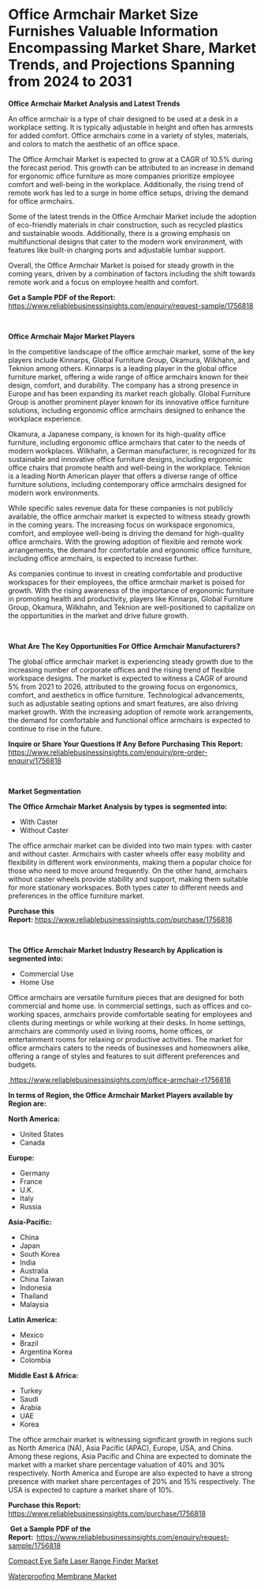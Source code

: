 <p><h1>Office Armchair Market Size Furnishes Valuable Information Encompassing Market Share, Market Trends, and Projections Spanning from 2024 to 2031</h1></p><p><strong>Office Armchair Market Analysis and Latest Trends</strong></p>
<p><p>An office armchair is a type of chair designed to be used at a desk in a workplace setting. It is typically adjustable in height and often has armrests for added comfort. Office armchairs come in a variety of styles, materials, and colors to match the aesthetic of an office space.</p><p>The Office Armchair Market is expected to grow at a CAGR of 10.5% during the forecast period. This growth can be attributed to an increase in demand for ergonomic office furniture as more companies prioritize employee comfort and well-being in the workplace. Additionally, the rising trend of remote work has led to a surge in home office setups, driving the demand for office armchairs.</p><p>Some of the latest trends in the Office Armchair Market include the adoption of eco-friendly materials in chair construction, such as recycled plastics and sustainable woods. Additionally, there is a growing emphasis on multifunctional designs that cater to the modern work environment, with features like built-in charging ports and adjustable lumbar support.</p><p>Overall, the Office Armchair Market is poised for steady growth in the coming years, driven by a combination of factors including the shift towards remote work and a focus on employee health and comfort.</p></p>
<p><strong>Get a Sample PDF of the Report:&nbsp;</strong> <a href="https://www.reliablebusinessinsights.com/enquiry/request-sample/1756818">https://www.reliablebusinessinsights.com/enquiry/request-sample/1756818</a></p>
<p>&nbsp;</p>
<p><strong>Office Armchair Major Market Players</strong></p>
<p><p>In the competitive landscape of the office armchair market, some of the key players include Kinnarps, Global Furniture Group, Okamura, Wilkhahn, and Teknion among others. Kinnarps is a leading player in the global office furniture market, offering a wide range of office armchairs known for their design, comfort, and durability. The company has a strong presence in Europe and has been expanding its market reach globally. Global Furniture Group is another prominent player known for its innovative office furniture solutions, including ergonomic office armchairs designed to enhance the workplace experience.</p><p>Okamura, a Japanese company, is known for its high-quality office furniture, including ergonomic office armchairs that cater to the needs of modern workplaces. Wilkhahn, a German manufacturer, is recognized for its sustainable and innovative office furniture designs, including ergonomic office chairs that promote health and well-being in the workplace. Teknion is a leading North American player that offers a diverse range of office furniture solutions, including contemporary office armchairs designed for modern work environments.</p><p>While specific sales revenue data for these companies is not publicly available, the office armchair market is expected to witness steady growth in the coming years. The increasing focus on workspace ergonomics, comfort, and employee well-being is driving the demand for high-quality office armchairs. With the growing adoption of flexible and remote work arrangements, the demand for comfortable and ergonomic office furniture, including office armchairs, is expected to increase further.</p><p>As companies continue to invest in creating comfortable and productive workspaces for their employees, the office armchair market is poised for growth. With the rising awareness of the importance of ergonomic furniture in promoting health and productivity, players like Kinnarps, Global Furniture Group, Okamura, Wilkhahn, and Teknion are well-positioned to capitalize on the opportunities in the market and drive future growth.</p></p>
<p>&nbsp;</p>
<p><strong>What Are The Key Opportunities For Office Armchair Manufacturers?</strong></p>
<p><p>The global office armchair market is experiencing steady growth due to the increasing number of corporate offices and the rising trend of flexible workspace designs. The market is expected to witness a CAGR of around 5% from 2021 to 2026, attributed to the growing focus on ergonomics, comfort, and aesthetics in office furniture. Technological advancements, such as adjustable seating options and smart features, are also driving market growth. With the increasing adoption of remote work arrangements, the demand for comfortable and functional office armchairs is expected to continue to rise in the future.</p></p>
<p><strong>Inquire or Share Your Questions If Any Before Purchasing This Report:</strong> <a href="https://www.reliablebusinessinsights.com/enquiry/pre-order-enquiry/1756818">https://www.reliablebusinessinsights.com/enquiry/pre-order-enquiry/1756818</a></p>
<p>&nbsp;</p>
<p><strong>Market Segmentation</strong></p>
<p><strong>The Office Armchair Market Analysis by types is segmented into:</strong></p>
<p><ul><li>With Caster</li><li>Without Caster</li></ul></p>
<p><p>The office armchair market can be divided into two main types: with caster and without caster. Armchairs with caster wheels offer easy mobility and flexibility in different work environments, making them a popular choice for those who need to move around frequently. On the other hand, armchairs without caster wheels provide stability and support, making them suitable for more stationary workspaces. Both types cater to different needs and preferences in the office furniture market.</p></p>
<p><strong>Purchase this Report:&nbsp;</strong><a href="https://www.reliablebusinessinsights.com/purchase/1756818">https://www.reliablebusinessinsights.com/purchase/1756818</a></p>
<p>&nbsp;</p>
<p><strong>The Office Armchair Market Industry Research by Application is segmented into:</strong></p>
<p><ul><li>Commercial Use</li><li>Home Use</li></ul></p>
<p><p>Office armchairs are versatile furniture pieces that are designed for both commercial and home use. In commercial settings, such as offices and co-working spaces, armchairs provide comfortable seating for employees and clients during meetings or while working at their desks. In home settings, armchairs are commonly used in living rooms, home offices, or entertainment rooms for relaxing or productive activities. The market for office armchairs caters to the needs of businesses and homeowners alike, offering a range of styles and features to suit different preferences and budgets.</p></p>
<p><a href="https://www.reliablebusinessinsights.com/office-armchair-r1756818">&nbsp;https://www.reliablebusinessinsights.com/office-armchair-r1756818</a></p>
<p><strong>In terms of Region, the Office Armchair Market Players available by Region are:</strong></p>
<p>
    <p> <strong> North America: </strong>
        <ul>
            <li>United States</li>
            <li>Canada</li>
        </ul>
        </p> 
    <p> <strong> Europe: </strong>
        <ul>
            <li>Germany</li>
            <li>France</li>
            <li>U.K.</li>
            <li>Italy</li>
            <li>Russia</li>
        </ul>
        </p> 
    <p> <strong> Asia-Pacific: </strong>
        <ul>
            <li>China</li>
            <li>Japan</li>
            <li>South Korea</li>
            <li>India</li>
            <li>Australia</li>
            <li>China Taiwan</li>
            <li>Indonesia</li>
            <li>Thailand</li>
            <li>Malaysia</li>
        </ul>
        </p> 
    <p> <strong> Latin America: </strong>
        <ul>
            <li>Mexico</li>
            <li>Brazil</li>
            <li>Argentina Korea</li>
            <li>Colombia</li>
        </ul>
        </p> 
    <p> <strong> Middle East & Africa: </strong>
        <ul>
            <li>Turkey</li>
            <li>Saudi</li>
            <li>Arabia</li>
            <li>UAE</li>
            <li>Korea</li>
        </ul>
    </p>
    </p>
<p><p>The office armchair market is witnessing significant growth in regions such as North America (NA), Asia Pacific (APAC), Europe, USA, and China. Among these regions, Asia Pacific and China are expected to dominate the market with a market share percentage valuation of 40% and 30% respectively. North America and Europe are also expected to have a strong presence with market share percentages of 20% and 15% respectively. The USA is expected to capture a market share of 10%.</p></p>
<p><strong>Purchase this Report: </strong><a href="https://www.reliablebusinessinsights.com/purchase/1756818">https://www.reliablebusinessinsights.com/purchase/1756818</a></p>
<p>&nbsp;<strong>Get a Sample PDF of the Report:&nbsp;&nbsp;</strong><a href="https://www.reliablebusinessinsights.com/enquiry/request-sample/1756818">https://www.reliablebusinessinsights.com/enquiry/request-sample/1756818</a></p>
<p><strong></strong></p>
<p><p><a href="https://github.com/avakerr6577/Market-Research-Report-List-1/blob/main/compact-eye-safe-laser-range-finder-market.md">Compact Eye Safe Laser Range Finder Market</a></p><p><a href="https://view.publitas.com/reportprime-1/insights-into-waterproofing-membrane-market-share-and-competitive-landscape-for-period-from-2024-to-2031/">Waterproofing Membrane Market</a></p></p>